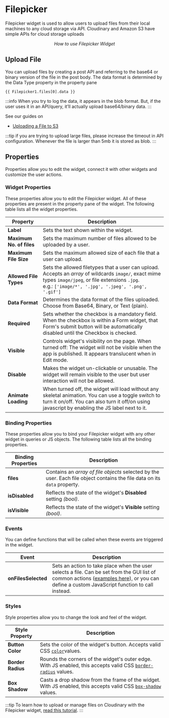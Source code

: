 # Filepicker

Filepicker widget is used to allow users to upload files from their local machines to any cloud storage via API. Cloudinary and Amazon S3 have simple APIs for cloud storage uploads

<figure>
  <object data="https://www.youtube.com/embed/Sl0zN2CSJaY?autoplay=0" width='750px' height='400px'></object> 
  <figcaption align="center"><i>How to use Filepicker Widget</i></figcaption>
</figure>

## Upload File

You can upload files by creating a post API and referring to the base64 or binary version of the file in the post body. The data format is determined by the Data Type property in the property pane

```
{{ Filepicker1.files[0].data }}
```

:::info
When you try to log the data, it appears in the blob format. But, if the user uses it in an API/query, it’ll actually upload base64/binary data.
:::

See our guides on

* [Uploading a File to S3](../../learning-and-resources/how-to-guides/how-to-upload-to-s3.md)

:::tip
if you are trying to upload large files, please increase the timeout in API configuration. Whenever the file is larger than 5mb it is stored as blob.
:::

## Properties

Properties allow you to edit the widget, connect it with other widgets and customize the user actions.

### Widget Properties

These properties allow you to edit the Filepicker widget. All of these properties are present in the property pane of the widget. The following table lists all the widget properties.

| Property                 | Description                                                                                                                                                                                                                                                                  |
| ------------------------ | ---------------------------------------------------------------------------------------------------------------------------------------------------------------------------------------------------------------------------------------------------------------------------- |
| **Label**                | Sets the text shown within the widget.                                                                                                                                                                                                                                       |
| **Maximum No. of files** | Sets the maximum number of files allowed to be uploaded by a user.                                                                                                                                                                                                           |
| **Maximum File Size**    | Sets the maximum allowed size of each file that a user can upload.                                                                                                                                                                                                           |
| **Allowed File Types**   | Sets the allowed filetypes that a user can upload. Accepts an *array* of wildcards `image/`, exact mime types `image/jpeg`, or file extensions `.jpg`.<br/>e.g.: `['image/*', '.jpg', '.jpeg', '.png', '.gif']` |
| **Data Format**          | Determines the data format of the files uploaded. Choose from Base64, Binary, or Text (plain).                                                                                                                                                                               |
| **Required**             | Sets whether the checkbox is a mandatory field. When the checkbox is within a Form widget, that Form's submit button will be automatically disabled until the Checkbox is checked.                                                                                           |
| **Visible**              | Controls widget's visibility on the page. When turned off: The widget will not be visible when the app is published. It appears translucent when in Edit mode.                                                                                                               |
| **Disable**              | Makes the widget un-clickable or unusable. The widget will remain visible to the user but user interaction will not be allowed.                                                                                                                                              |
| **Animate Loading**      | When turned off, the widget will load without any skeletal animation. You can use a toggle switch to turn it on/off. You can also turn it off/on using javascript by enabling the JS label next to it.                                                                       |

### Binding Properties

These properties allow you to bind your Filepicker widget with any other widget in queries or JS objects. The following table lists all the binding properties.

| Binding Properties | Description                                                                                                               |
| ------------------ | ------------------------------------------------------------------------------------------------------------------------- |
| **files**          | Contains an _array of file objects_ selected by the user. Each file object contains the file data on its `data` property. |
| **isDisabled**     | Reflects the state of the widget's **Disabled** setting _(bool)_.                                                         |
| **isVisible**      | Reflects the state of the widget's **Visible** setting _(bool)_.                                                          |

### Events

You can define functions that will be called when these events are triggered in the widget.

| Event               | Description                                                                                                                                                                                                                            |
| ------------------- | -------------------------------------------------------------------------------------------------------------------------------------------------------------------------------------------------------------------------------------- |
| **onFilesSelected** | Sets an action to take place when the user selects a file. Can be set from the GUI list of common actions ([examples here](../appsmith-framework/widget-actions/)), or you can define a custom JavaScript function to call instead. |

### Styles

Style properties allow you to change the look and feel of the widget.

| Style Property    | Description                                                                                                                                                                      |
| ----------------- | -------------------------------------------------------------------------------------------------------------------------------------------------------------------------------- |
| **Button Color**  | Sets the color of the widget's button. Accepts valid CSS [`color`](https://developer.mozilla.org/en-US/docs/Web/CSS/color)values.                                               |
| **Border Radius** | Rounds the corners of the widget's outer edge. With JS enabled, this accepts valid CSS [`border-radius`](https://developer.mozilla.org/en-US/docs/Web/CSS/border-radius) values. |
| **Box Shadow**    | Casts a drop shadow from the frame of the widget. With JS enabled, this accepts valid CSS [`box-shadow`](https://developer.mozilla.org/en-US/docs/Web/CSS/box-shadow) values.    |

:::tip
To learn how to upload or manage files on Cloudinary with the Filepicker widget, [read this tutorial](https://www.appsmith.com/blog/upload-and-manage-files-on-cloudinary-with-the-filepicker-widget).
:::
